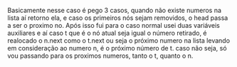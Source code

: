 Basicamente nesse caso é pego 3 casos, quando não existe numeros na lista aí retorno ela, e caso os primeiros nós sejam removidos, o head passa a ser o proximo no. Após isso fui para o caso normal usei duas variáveis auxiliares e aí caso t que é o nó atual seja igual o número retirado, é realocado o n.next como o t.next ou seja o próximo numero na lista levando em consideração ao numero n, é o próximo número de t. caso não seja, só vou passando para os proximos numeros, tanto o t, quanto o n.